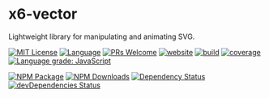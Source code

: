 # x6-vector

Lightweight library for manipulating and animating SVG.

<a href="/LICENSE"><img src="https://img.shields.io/github/license/antvis/x6?style=flat-square" alt="MIT License"></a>
<a href="https://www.typescriptlang.org"><img alt="Language" src="https://img.shields.io/badge/language-TypeScript-blue.svg?style=flat-square"></a>
<a href="https://github.com/antvis/x6/pulls"><img alt="PRs Welcome" src="https://img.shields.io/badge/PRs-Welcome-brightgreen.svg?style=flat-square"></a>
<a href="https://x6.antv.vision"><img alt="website" src="https://img.shields.io/static/v1?label=&labelColor=505050&message=website&color=0076D6&style=flat-square&logo=google-chrome&logoColor=0076D6"></a>
<a href="https://github.com/antvis/X6/actions/workflows/ci.yml"><img alt="build" src="https://img.shields.io/github/workflow/status/antvis/x6/%F0%9F%91%B7%E3%80%80CI/master?logo=github&style=flat-square"></a>
<a href="https://app.codecov.io/gh/antvis/x6"><img alt="coverage" src="https://img.shields.io/codecov/c/gh/antvis/x6?flag=x6_vector&logo=codecov&style=flat-square&token=15CO54WYUV"></a>
<a href="https://lgtm.com/projects/g/antvis/x6/context:javascript"><img alt="Language grade: JavaScript" src="https://img.shields.io/lgtm/grade/javascript/g/antvis/x6.svg?logo=lgtm&style=flat-square"></a>

<a href="https://www.npmjs.com/package/@antv/x6-vector"><img alt="NPM Package" src="https://img.shields.io/npm/v/@antv/x6-vector.svg?style=flat-square"></a>
<a href="https://www.npmjs.com/package/@antv/x6-vector"><img alt="NPM Downloads" src="https://img.shields.io/npm/dm/@antv/x6-vector?logo=npm&style=flat-square"></a>
<a href="https://david-dm.org/antvis/x6?path=packages/x6-vector"><img alt="Dependency Status" src="https://david-dm.org/antvis/x6.svg?style=flat-square&path=packages/x6-vector"></a>
<a href="https://david-dm.org/antvis/x6?type=dev&path=packages/x6-vector"><img alt="devDependencies Status" src="https://david-dm.org/antvis/x6/dev-status.svg?style=flat-square&path=packages/x6-vector" ></a>
